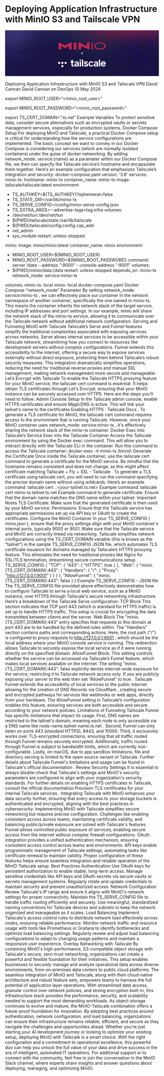 # Deploying Application Infrastructure with MinIO S3 and Tailscale VPN

![Header Image](/articles/images/Deploying_Application_Infrastructure_with_MinIO_S3_and_Tailscale_VPN.jpg)

Deploying Application Infrastructure with MinIO S3 and Tailscale VPN
David Cannan
David Cannan
on
DevOps
10 May 2024

export MINIO_ROOT_USER=”<minio_root_user>”

export MINIO_ROOT_PASSWORD=”<minio_root_password>”

export TS_CERT_DOMAIN=”<tailnet-name>.ts.net”
Example Variables
To protect sensitive data, consider secure alternatives such as encrypted vaults or secrets management services, especially for production systems.
Docker Compose Setup
For deploying MinIO and Tailscale, a practical Docker Compose setup is critical for understanding how the service configurations are implemented.
The basic concept we want to convey in our Docker Compose is considering our services (which are normally isolated containers) under the guise of docker networking. By adding
network_mode: service:{name}
as a parameter within our Docker Compose file, we then can specify the Tailscale service’s hostname and encapsulate them together.
Here’s an example configuration that emphasizes Tailscale’s integration and security:
docker-compose.yaml
version: '3.8'
services:
minio-ts:
hostname: minio-ts
container_name: minio-ts
image: tailscale/tailscale:latest
environment:
- TS_AUTHKEY=${TS_AUTHKEY}?ephemeral=false
- TS_STATE_DIR=/var/lib/minio-ts
- TS_SERVE_CONFIG=/config/minio-serve-config.json
- TS_EXTRA_ARGS=--advertise-tags=tag:infra
volumes:
- /dev/net/tun:/dev/net/tun
- ${PWD}/tailscale/state:/var/lib/tailscale
- ${PWD}/tailscale/config:config
cap_add:
- net_admin
- sys_module
restart: unless-stopped

minio:
image: minio/minio:latest
container_name: minio
environment:
- MINIO_ROOT_USER=${MINIO_ROOT_USER}
- MINIO_ROOT_PASSWORD=${MINIO_ROOT_PASSWORD}
command: server /data --address ":9000" --console-address ":9001"
volumes:
- ${PWD}/minio/data:/data
restart: unless-stopped
depends_on: minio-ts
network_mode: service:minio-ts

volumes:
minio-ts:
local
minio:
local
docker-compose.yaml
Docker Compose “network_mode” Parameter
By setting
network_mode: service:minio-ts
, we can effectively place our container in the network namespace of another container, specifically the one named in minio-ts. This means the container inherits the network stack of the target service, including IP addresses and port settings.
In our example, minio will share the network stack of the
minio-ts
service, allowing it to communicate over the Tailscale network without additional network configuration.
Serving and Funneling MinIO with Tailscale
Tailscale’s Serve and Funnel features simplify the traditional complexities associated with exposing services across networks.
Serve
allows internal services to be accessible within your Tailscale network, streamlining how you connect to resources like development servers without complex configurations.
Funnel
extends this accessibility to the internet, offering a secure way to expose services externally without direct exposure, protecting them behind Tailscale’s robust security measures.
This integration dramatically simplifies operations, reducing the need for traditional reverse proxies and manual SSL management, making network management more secure and manageable.
Let’s Encrypt with Tailscale
To enable the Tailscale HTTPS proxying feature for your MinIO service, the tailscale cert command is essential. It helps obtain TLS certificates through Let's Encrypt, ensuring that your MinIO instance can be securely accessed over HTTPS. Here are the steps you'll need to follow:
Admin Console Setup
In the Tailscale admin console, enable HTTPS certificates and ensure
MagicDNS
is active. This will link your tailnet's name to the certificates
Enabling HTTPS · Tailscale Docs
.
To generate a TLS certificate for MinIO, the tailscale cert command requires access to the environment that is running Tailscale. However, since your MinIO container uses
network_mode: service:minio-ts
, it's effectively sharing the network stack of the
minio-ts
container.
Docker Exec into Tailscale’s Service
Exec into the Tailscale Container
Access the Tailscale environment by using the Docker exec command. This will allow you to interact directly with the Tailscale CLI in the container.
Run this command to access the Tailscale container:
docker exec -it minio-ts /bin/sh
Generate the Certificate
Once inside the Tailscale container, use the tailscale cert command to generate a certificate for the MinIO service. Be mindful that the hostname remains consistent and does not change, as this might affect certificate matching
Tailscale + Fly + SSL - Tailscale
.
To generate a TLS certificate using tailscale cert, you will need to run the command specifying the precise domain name without using wildcards. Here’s an example command:
tailscale cert <subdomain>.<service-hostname>.<your-tailnet.ts.net>
Example command:
tailscale cert minio-ts.tailnet.ts.net
Example command to generate certificate.
Ensure that the domain name matches the DNS name within your tailnet.
Important Notes
TLS Certificate:
Make sure that the generated certificate is then used by your MinIO service.
Permissions:
Ensure that the Tailscale service has appropriate permissions set up via API key or OAuth to create the certificates.
Configure the MinIO Container
In your
TS_SERVE_CONFIG
(
minio.json
), ensure that the proxy settings align with your MinIO container's internal ports, typically 9000 or 9001. Make sure that the Tailscale service and MinIO are correctly linked via networking.
Tailscale simplifies network configurations using the
TS_CERT_DOMAIN
variable (this is knows as the “tailnet”) in the sample
TS_SERVE_CONFIG
JSON file, which automates TLS certificate issuance for domains managed by Tailscale’s HTTPS proxying feature. This eliminates the need for traditional proxies like Nginx for SSL/TLS termination, streamlining secure communications setup.
TS_SERVE_CONFIG
{
"TCP": {
"443": {
"HTTPS": true
}
},
"Web": {
"minio.{TS_CERT_DOMAIN}:443": {
"Handlers": {
"/": {
"Proxy": "http://127.0.0.1:9001"
}
}
}
},
"AllowFunnel": {
"minio.{TS_CERT_DOMAIN}:443": false
}
}
Example TS_SERVE_CONFIG - JSON file
The
TS_SERVE_CONFIG
file provided above effectively demonstrates how to configure Tailscale to serve a local web service, such as a MinIO instance, over HTTPS through Tailscale's secure networking infrastructure. Here’s a breakdown of the Tailscale Serve configuration:
TCP Block
This section indicates that TCP port 443 (which is standard for HTTPS traffic) is set up to handle HTTPS traffic. This setup is crucial for encrypting the data transmitted between clients and the server.
Web Block
The
"minio.{TS_CERT_DOMAIN}:443"
entry specifies that requests to this domain at port 443 are to be handled by the defined rules within.
The
"Handlers"
section contains paths and corresponding actions. Here, the root path ("/") is configured to proxy requests to
http://127.0.0.1:9001
, which should be the local address where your MinIO console service is running. This redirection allows Tailscale to securely expose the local service as if it were running directly on the specified domain.
AllowFunnel Block:
This setting controls whether the service can be accessed via Tailscale’s Funnel feature, which makes local services available on the internet. The setting
"minio.{TS_CERT_DOMAIN}:443": false
explicitly denies internet-wide exposure for the service, restricting it to Tailscale network access only.
If you are publicly exposing your server to the web then set
“AllowFunnel”
to
true
.
Tailscale Funnel
extends the accessibility of local services to the public internet allowing for the creation of
DNS Records via Cloudflare
, creating secure and encrypted pathways for services like webhooks or web apps, directly from your hardware. The AllowFunnel setting in Tailscale’s configuration enables this feature, ensuring services are both accessible and secure according to your network policies.
Limitations of Funneling
Tailscale Funnel has specific limitations that impact its usage.
First, DNS names are restricted to the tailnet's domain, meaning each node is only accessible via a DNS name like
node-name.tailnet-name.ts.net
.
Second, Funnel can only listen on ports 443 (standard HTTPS), 8443, and 10000. Third, it exclusively works over TLS-encrypted connections, ensuring that all traffic routed through Funnel remains securely encrypted.
Additionally, traffic routed through Funnel is subject to bandwidth limits, which are currently non-configurable. Lastly, on macOS, due to app sandbox limitations, file and directory serving is limited to the open-source variant of Tailscale. Further details about Tailscale Funnel's limitations and usage can be found in
Tailscale's official documentation
.
Review Security Settings
It is essential to always double-check that Tailscale's settings and MinIO's security parameters are configured to align with your organization's security standards.
For further details on enabling HTTPS certificates in Tailscale, consult the official documentation
Provision TLS certificates for your internal Tailscale services
.
Integrating Tailscale with MinIO enhances your data security further, ensuring that every access to your storage buckets is authenticated and encrypted, aligning with the best practices in cybersecurity.
Implementing MinIO with Tailscale simplifies secure networking but requires precise configuration. Challenges like enabling consistent access across teams, maintaining certificate validity, and balancing public/private exposure are solved with Tailscale's features:
Funnel allows controlled public exposure of services, enabling secure access from the internet without complex firewall configurations.
OAuth integration provides a unified authentication mechanism, ensuring consistent access control across teams and environments.
API keys enable programmatic management of Tailscale settings, automating tasks like certificate renewal to maintain validity.
Proper configuration of these features helps ensure seamless integration and reliable operation of the MinIO-Tailscale setup.
Best Practices
Authentication
Use OAuth keys for persistent authorization to enable stable, long-term access.
Manage sensitive credentials like API keys and OAuth secrets via secure vaults or secrets management systems.
Regularly rotate and update credentials to maintain security and prevent unauthorized access.
Network Configuration
Review Tailscale's IP range and ensure it aligns with MinIO's network settings for proper connectivity.
Maintain the TS_SERVE_CONFIG file to handle traffic routing efficiently and securely.
Use meaningful, standardized naming conventions for Tailscale devices and subnets to keep the network organized and manageable as it scales.
Load Balancing
Implement Tailscale's access control rules to distribute network load effectively across nodes, ensuring reliable performance.
Monitor network traffic and resource usage with tools like Prometheus or Grafana to identify bottlenecks and optimize load balancing settings.
Regularly review and adjust load balancing configurations to adapt to changing usage patterns and maintain a responsive user experience.
Overlay Networking with Tailscale
By combining MinIO's high-performance, S3-compatible object storage with Tailscale's secure, zero-trust networking, organizations can create a powerful and flexible foundation for their initiatives. This setup enables businesses to securely manage and analyze operational data across diverse environments, from on-premises data centers to public cloud platforms.
The seamless integration of MinIO and Tailscale, along with their cloud-native architecture and robust feature sets, empowers teams to harness the full potential of application layer operations. With streamlined data access, granular control over network policies, and strong encryption built-in, this infrastructure stack provides the performance, security, and scalability needed to support the most demanding workloads.
As object-storage continues to evolve and mature, the MinIO-Tailscale combination offers a future-proof foundation for innovation. By adopting best practices around authentication, network configuration, and load balancing, organizations can ensure their infrastructure remains reliable, efficient, and secure as they navigate the challenges and opportunities ahead.
Whether you're just starting your AI development journey or looking to optimize your existing setup, deploying MinIO with Tailscale is a smart choice. With the right configuration and a commitment to operational excellence, this powerful duo can help you unlock the full value of your data and drive success in the era of intelligent, automated IT operations.
For additional support or to connect with the community, feel free to join the conversation in the
MinIO Slack
channel, where experts share insights and answer questions about deploying, managing, and optimizing MinIO.
